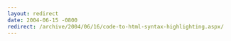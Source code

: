 ```yaml
---
layout: redirect
date: 2004-06-15 -0800
redirect: /archive/2004/06/16/code-to-html-syntax-highlighting.aspx/
---
```

